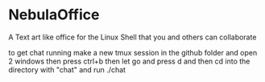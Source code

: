 # NebulaOffice
A Text art like office for the Linux Shell that you and others can collaborate

to get chat running make a new tmux session in the github folder and open 2 windows then press ctrl+b then let go and press d and then cd into the directory with "chat" and run ./chat
 

